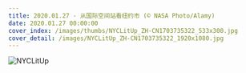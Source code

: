 ```yaml
---
title: 2020.01.27 - 从国际空间站看纽约市 (© NASA Photo/Alamy)
date: 2020.01.27 00:00:00
cover_index: /images/thumbs/NYCLitUp_ZH-CN1703735322_533x300.jpg
cover_detail: /images/NYCLitUp_ZH-CN1703735322_1920x1080.jpg
---
```


![NYCLitUp](/images/NYCLitUp_ZH-CN1703735322_1920x1080.jpg)
